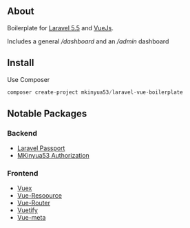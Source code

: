 ## About

Boilerplate for [Laravel 5.5](https://laravel.com/docs/5.5) and [VueJs](https://vuejs.org/v2/guide).

Includes a general */dashboard* and an */admin* dashboard

## Install
Use Composer
```php
composer create-project mkinyua53/laravel-vue-boilerplate
```

## Notable Packages
### Backend
- [Laravel Passport](https://laravel.com/docs/5.5/passport)
- [MKinyua53 Authorization](https://github.com/MKinyua53/authorization)

### Frontend
- [Vuex](https://vuex.vuejs.org/guide/)
- [Vue-Resoource](https://github.com/pagekit/vue-resource)
- [Vue-Router](https://router.vuejs.org/guide/)
- [Vuetify](https://v1.vuetifyjs.com/en/getting-started/quick-start)
- [Vue-meta](https://vue-meta.nuxtjs.org/guide/)
